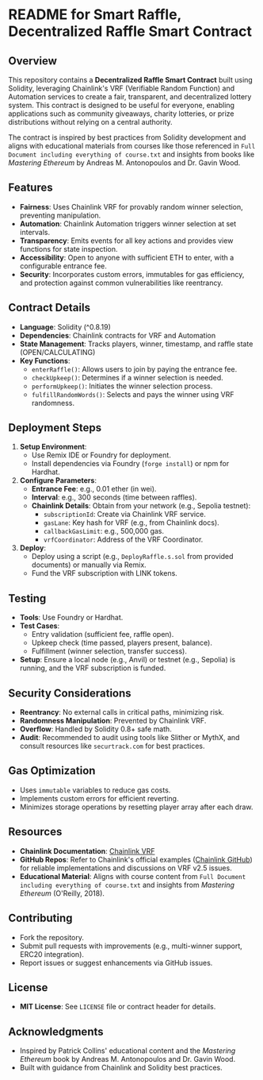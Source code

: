 # README for Smart Raffle, Decentralized Raffle Smart Contract

## Overview
This repository contains a **Decentralized Raffle Smart Contract** built using Solidity, leveraging Chainlink's VRF (Verifiable Random Function) and Automation services to create a fair, transparent, and decentralized lottery system. This contract is designed to be useful for everyone, enabling applications such as community giveaways, charity lotteries, or prize distributions without relying on a central authority.

The contract is inspired by best practices from Solidity development and aligns with educational materials from courses like those referenced in `Full Document including everything of course.txt` and insights from books like *Mastering Ethereum* by Andreas M. Antonopoulos and Dr. Gavin Wood.

## Features
- **Fairness**: Uses Chainlink VRF for provably random winner selection, preventing manipulation.
- **Automation**: Chainlink Automation triggers winner selection at set intervals.
- **Transparency**: Emits events for all key actions and provides view functions for state inspection.
- **Accessibility**: Open to anyone with sufficient ETH to enter, with a configurable entrance fee.
- **Security**: Incorporates custom errors, immutables for gas efficiency, and protection against common vulnerabilities like reentrancy.

## Contract Details
- **Language**: Solidity (^0.8.19)
- **Dependencies**: Chainlink contracts for VRF and Automation
- **State Management**: Tracks players, winner, timestamp, and raffle state (OPEN/CALCULATING)
- **Key Functions**:
  - `enterRaffle()`: Allows users to join by paying the entrance fee.
  - `checkUpkeep()`: Determines if a winner selection is needed.
  - `performUpkeep()`: Initiates the winner selection process.
  - `fulfillRandomWords()`: Selects and pays the winner using VRF randomness.

## Deployment Steps
1. **Setup Environment**:
   - Use Remix IDE or Foundry for deployment.
   - Install dependencies via Foundry (`forge install`) or npm for Hardhat.
2. **Configure Parameters**:
   - **Entrance Fee**: e.g., 0.01 ether (in wei).
   - **Interval**: e.g., 300 seconds (time between raffles).
   - **Chainlink Details**: Obtain from your network (e.g., Sepolia testnet):
     - `subscriptionId`: Create via Chainlink VRF service.
     - `gasLane`: Key hash for VRF (e.g., from Chainlink docs).
     - `callbackGasLimit`: e.g., 500,000 gas.
     - `vrfCoordinator`: Address of the VRF Coordinator.
3. **Deploy**:
   - Deploy using a script (e.g., `DeployRaffle.s.sol` from provided documents) or manually via Remix.
   - Fund the VRF subscription with LINK tokens.

## Testing
- **Tools**: Use Foundry or Hardhat.
- **Test Cases**:
  - Entry validation (sufficient fee, raffle open).
  - Upkeep check (time passed, players present, balance).
  - Fulfillment (winner selection, transfer success).
- **Setup**: Ensure a local node (e.g., Anvil) or testnet (e.g., Sepolia) is running, and the VRF subscription is funded.

## Security Considerations
- **Reentrancy**: No external calls in critical paths, minimizing risk.
- **Randomness Manipulation**: Prevented by Chainlink VRF.
- **Overflow**: Handled by Solidity 0.8+ safe math.
- **Audit**: Recommended to audit using tools like Slither or MythX, and consult resources like `securtrack.com` for best practices.

## Gas Optimization
- Uses `immutable` variables to reduce gas costs.
- Implements custom errors for efficient reverting.
- Minimizes storage operations by resetting player array after each draw.

## Resources
- **Chainlink Documentation**: [Chainlink VRF](https://docs.chain.link/docs/vrf/v2/introduction/)
- **GitHub Repos**: Refer to Chainlink's official examples ([Chainlink GitHub](https://github.com/smartcontractkit/chainlink)) for reliable implementations and discussions on VRF v2.5 issues.
- **Educational Material**: Aligns with course content from `Full Document including everything of course.txt` and insights from *Mastering Ethereum* (O'Reilly, 2018).

## Contributing
- Fork the repository.
- Submit pull requests with improvements (e.g., multi-winner support, ERC20 integration).
- Report issues or suggest enhancements via GitHub issues.

## License
- **MIT License**: See `LICENSE` file or contract header for details.

## Acknowledgments
- Inspired by Patrick Collins' educational content and the *Mastering Ethereum* book by Andreas M. Antonopoulos and Dr. Gavin Wood.
- Built with guidance from Chainlink and Solidity best practices.
